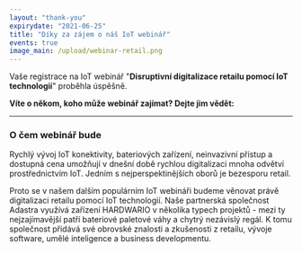 ```yaml
---
layout: "thank-you"
expirydate: "2021-06-25"
title: "Díky za zájem o náš IoT webinář"
events: true
image_main: /upload/webinar-retail.png
---
```


Vaše registrace na IoT webinář "**Disruptivní digitalizace retailu pomocí IoT technologií**" proběhla úspěšně.

**Víte o někom, koho může webinář zajímat? Dejte jim vědět:**
<div class="addthis_inline_share_toolbox pb-30" data-url="https://www.hardwario.com/cs/events/2021-06-24-webinar-industry/" data-title="[IoT webinář] Disruptivní digitalizace retailu pomocí IoT technologií" data-description="Zúčastním se IoT webináře HARDWARIO & Adastra na téma Disruptivní digitalizace retailu pomocí IoT technologií" ></div>

<hr class = "mb-30"/>

<h3 class = "mb-20">O čem webinář bude</h3>

<p>Rychlý vývoj IoT konektivity, bateriových zařízení, neinvazivní přístup a dostupná cena umožňují v dnešní době rychlou digitalizaci mnoha odvětví prostřednictvím IoT. Jedním s nejperspektinějších oborů je bezesporu retail.</p>

<p>Proto se v našem dalším populárním IoT webináři budeme věnovat právě digitalizaci retailu pomocí IoT technologií. Naše partnerská společnost Adastra využívá zařízení HARDWARIO v několika typech projektů - mezi ty nejzajímavější patří bateriové paletové váhy a chytrý nezávislý regál. K tomu společnost přidává své obrovské znalosti a zkušenosti z retailu, vývoje software, umělé inteligence a business developmentu.</p> 